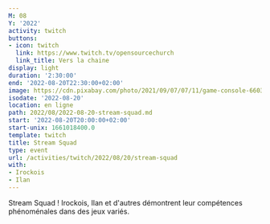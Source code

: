 ```yaml
---
M: 08
Y: '2022'
activity: twitch
buttons:
- icon: twitch
  link: https://www.twitch.tv/opensourcechurch
  link_title: Vers la chaine
display: light
duration: '2:30:00'
end: '2022-08-20T22:30:00+02:00'
image: https://cdn.pixabay.com/photo/2021/09/07/07/11/game-console-6603120_960_720.jpg
isodate: '2022-08-20'
location: en ligne
path: 2022/08/2022-08-20-stream-squad.md
start: '2022-08-20T20:00:00+02:00'
start-unix: 1661018400.0
template: twitch
title: Stream Squad
type: event
url: /activities/twitch/2022/08/20/stream-squad
with:
- Irockois
- Ilan
---
```

Stream Squad ! Irockois, Ilan et d'autres démontrent leur compétences phénoménales dans des jeux variés.